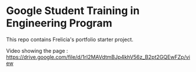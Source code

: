 # Google Student Training in Engineering Program

This repo contains  Frelicia's portfolio starter project.

Video showing the page : https://drive.google.com/file/d/1rI2MAVdtmBJp4khV56z_B2pt2GQEwFZp/view
